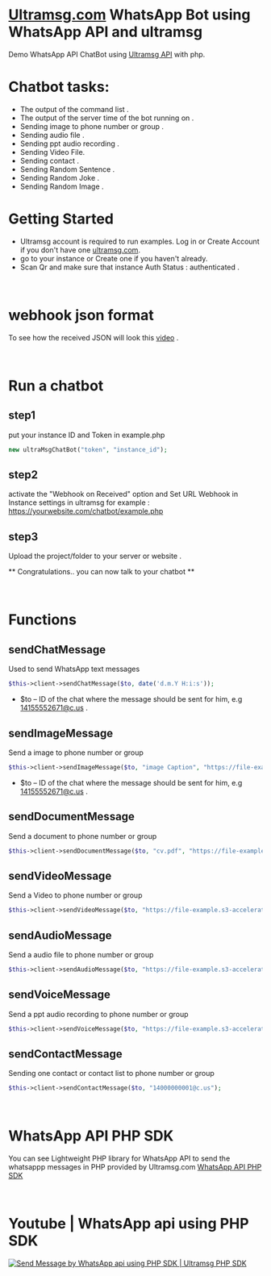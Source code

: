 # [Ultramsg.com]([Ultramsg.com](https://ultramsg.com/?utm_source=github&utm_medium=php&utm_campaign=chatbot)) WhatsApp Bot using WhatsApp API and ultramsg
Demo WhatsApp API ChatBot using [Ultramsg API](https://ultramsg.com/?utm_source=github&utm_medium=php&utm_campaign=chatbot) with php.


# Chatbot tasks:
- The output of the command list .
- The output of the server time of the bot running on .
- Sending image to phone number or group .
- Sending audio file .
- Sending ppt audio recording .
- Sending Video File.
- Sending contact .
- Sending Random Sentence .
- Sending Random Joke .
- Sending Random Image .

# Getting Started
- Ultramsg account is required to run examples. Log in or Create Account if you don't have one [ultramsg.com](https://ultramsg.com/?utm_source=github&utm_medium=php&utm_campaign=chatbot).
- go to your instance or Create one if you haven't already.
- Scan Qr and make sure that instance Auth Status : authenticated .

&nbsp;
# webhook json format 
To see how the received JSON will look this [video](https://www.youtube.com/watch?v=kipBHDOsFKI) .

&nbsp;
# Run a chatbot

## step1
put your instance ID and Token in example.php 
```php
new ultraMsgChatBot("token", "instance_id");
```

## step2
activate the "Webhook on Received" option and Set URL Webhook in Instance settings in ultramsg 
for example :
https://yourwebsite.com/chatbot/example.php

## step3
Upload the project/folder to your server or website .


** Congratulations.. you can now talk to your chatbot **

&nbsp;
# Functions

## sendChatMessage
Used to send WhatsApp text messages
```php
$this->client->sendChatMessage($to, date('d.m.Y H:i:s'));
```
- $to – ID of the chat where the message should be sent for him, e.g 14155552671@c.us . 


## sendImageMessage
Send a image to phone number or group
```php
$this->client->sendImageMessage($to, "image Caption", "https://file-example.s3-accelerate.amazonaws.com/images/test.jpg");

```
- $to – ID of the chat where the message should be sent for him, e.g 14155552671@c.us . 

## sendDocumentMessage
Send a document to phone number or group
```php
$this->client->sendDocumentMessage($to, "cv.pdf", "https://file-example.s3-accelerate.amazonaws.com/documents/cv.pdf");
```

## sendVideoMessage
Send a Video to phone number or group
```php
$this->client->sendVideoMessage($to, "https://file-example.s3-accelerate.amazonaws.com/video/test.mp4");

```

## sendAudioMessage
Send a audio file to phone number or group
```php
$this->client->sendAudioMessage($to, "https://file-example.s3-accelerate.amazonaws.com/audio/2.mp3");
```


## sendVoiceMessage
Send a ppt audio recording to phone number or group
```php
$this->client->sendVoiceMessage($to, "https://file-example.s3-accelerate.amazonaws.com/voice/oog_example.ogg");

```

## sendContactMessage
Sending one contact or contact list to phone number or group
```php
$this->client->sendContactMessage($to, "14000000001@c.us");
```


&nbsp;
# WhatsApp API PHP SDK
You can see Lightweight PHP library for WhatsApp API to send the whatsappp messages in PHP provided by Ultramsg.com
[WhatsApp API PHP SDK](https://github.com/ultramsg/whatsapp-php-sdk)

&nbsp;
# Youtube | WhatsApp api using PHP SDK
[![Send Message by WhatsApp api using PHP SDK | Ultramsg PHP SDK
](https://img.youtube.com/vi/OqDOKyMIp20/0.jpg)](https://www.youtube.com/watch?v=OqDOKyMIp20)

